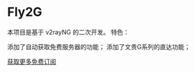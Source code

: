# Fly2G

本项目是基于 v2rayNG 的二次开发。 特色：

添加了自动获取免费服务器的功能；
添加了文贵G系列的直达功能；

<a href="https://github.com/imlijq/share-v2ray-ssr-ss">
获取更多免费订阅
</a>
